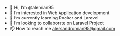 - 👋 Hi, I’m @alemian95
- 👀 I’m interested in Web Application development
- 🌱 I’m currently learning Docker and Laravel
- 💞️ I’m looking to collaborate on Laravel Project
- 📫 How to reach me alessandromian95@gmail.com

<!---
alemian95/alemian95 is a ✨ special ✨ repository because its `README.md` (this file) appears on your GitHub profile.
You can click the Preview link to take a look at your changes.
--->
